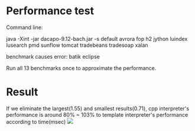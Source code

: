 # Performance test
Command line:

java -Xint -jar dacapo-9.12-bach.jar -s default avrora fop h2 jython luindex lusearch pmd sunflow tomcat tradebeans tradesoap xalan

benchmark causes error:
batik eclipse

Run all 13 benchmarks once to approximate the performance.

# Result
If we eliminate the largest(1.55) and smallest results(0.71), cpp interpreter's performance is around 80% ~ 103% to template interpreter's performance according to time(msec)
<img src="https://user-images.githubusercontent.com/33415010/34829413-9cd8b7c2-f71b-11e7-96ed-049f5b26c86d.png" />








 
 
